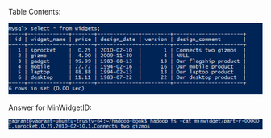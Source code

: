 Table Contents:

![alt tag](https://github.com/SatishSivakumar/image/blob/master/Table.PNG)

Answer for MinWidgetID:

![alt tag](https://github.com/SatishSivakumar/image/blob/master/item-three.PNG)

